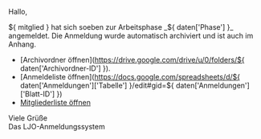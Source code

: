 Hallo,

${ mitglied } hat sich soeben zur Arbeitsphase _${ daten['Phase'] }_ angemeldet.
Die Anmeldung wurde automatisch archiviert und ist auch im Anhang.

- [Archivordner öffnen](https://drive.google.com/drive/u/0/folders/${ daten['Archivordner-ID'] }).
- [Anmeldeliste öffnen](https://docs.google.com/spreadsheets/d/${ daten['Anmeldungen']['Tabelle'] }/edit#gid=${ daten['Anmeldungen']['Blatt-ID'] })
- [Mitgliederliste öffnen](https://docs.google.com/spreadsheets/d/1UOr6lgxce8l75yhFFZdoXf9XCRb0odOQ0661fwAZUlc/edit#gid=963527701)

Viele Grüße  
Das LJO-Anmeldungssystem
